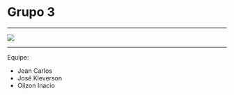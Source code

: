 #  Grupo 3 

***

![](https://cdn.cloudflare.steamstatic.com/store/home/store_home_share.jpg)

***

Equipe:

* Jean Carlos
* José Kleverson
* Oilzon Inacio
